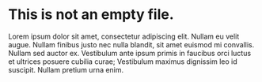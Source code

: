 # This is not an empty file.

Lorem ipsum dolor sit amet, consectetur adipiscing elit. Nullam eu velit augue. Nullam finibus justo nec nulla blandit, sit amet euismod mi convallis. Nullam sed auctor ex. Vestibulum ante ipsum primis in faucibus orci luctus et ultrices posuere cubilia curae; Vestibulum maximus dignissim leo id suscipit. Nullam pretium urna enim.

